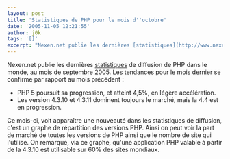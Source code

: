 ```yaml
---
layout: post
title: 'Statistiques de PHP pour le mois d''octobre'
date: '2005-11-05 12:21:55'
author: j0k
tags: '[]'
excerpt: "Nexen.net publie les dernières [statistiques](http://www.nexen.net/interview/index.php?id=52) de diffusion de PHP dans le monde, au mois de septembre 2005."
---
```


Nexen.net publie les dernières [statistiques](http://www.nexen.net/interview/index.php?id=52) de diffusion de PHP dans le monde, au mois de septembre 2005.
Les tendances pour le mois dernier se confirme par rapport au mois précédent :
* PHP 5 poursuit sa progression, et atteint 4,5%, en légère accélération.
* Les version 4.3.10 et 4.3.11 dominent toujours le marché, mais la 4.4 est en progression.

Ce mois-ci, voit apparaître une nouveauté dans les statistiques de diffusion, c'est un graphe de répartition des versions PHP. Ainsi on peut voir la part de marché de toutes les versions de PHP ainsi que le nombre de site qui l'utilise. On remarque, via ce graphe, qu'une application PHP valable à partir de la 4.3.10 est utilisable sur 60% des sites mondiaux.
